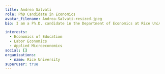 ```yaml
---
title: Andrea Salvati
role: PhD Candidate in Economics
avatar_filename: Andrea-Salvati-resized.jpeg
bio: I am a Ph.D. candidate in the Department of Economics at Rice University.

interests:
  - Economics of Education
  - Labor Economics
  - Applied Microeconomics
social: []
organizations:
  - name: Rice University
superuser: true
---
```

